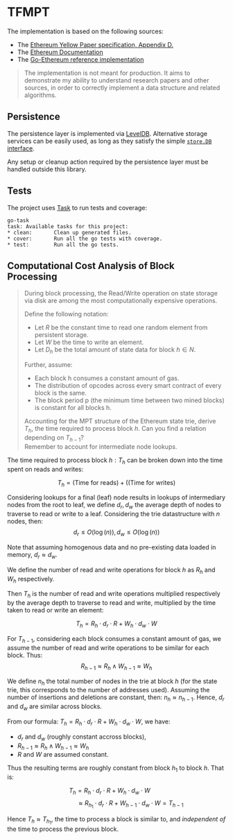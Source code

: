
# TFMPT

The implementation is based on the following sources:

- The [Ethereum Yellow Paper specification, Appendix D.](https://ethereum.github.io/yellowpaper/paper.pdf)
- The [Ethereum Documentation](https://ethereum.org/en/developers/docs/data-structures-and-encoding/patricia-merkle-trie/)
- The [Go-Ethereum reference implementation](https://github.com/ethereum/go-ethereum/tree/master/trie)

> The implementation is not meant for production.
> It aims to demonstrate my ability to understand research papers and other sources,
> in order to correctly implement a data structure and related algorithms.

## Persistence

The persistence layer is implemented via [LevelDB](https://github.com/syndtr/goleveldb).
Alternative storage services can be easily used,
as long as they satisfy the simple [`store.DB` interface](./store/store.go).

Any setup or cleanup action required by the persistence layer must be handled outside this library.  

## Tests

The project uses [Task](https://taskfile.dev/) to run tests and coverage:

```console
go-task
task: Available tasks for this project:
* clean:       Clean up generated files.
* cover:       Run all the go tests with coverage.
* test:        Run all the go tests.
```

## Computational Cost Analysis of Block Processing

> During block processing, the Read/Write operation on state storage via disk are
> among the most computationally expensive operations.
>
> Define the following notation:
> - Let $R$ be the constant time to read one random element from persistent storage.
> - Let $W$ be the time to write an element.
> - Let $D_h$ be the total amount of state data for block $h \in N$.
>
> Further, assume:
> - Each block h consumes a constant amount of gas.
> - The distribution of opcodes across every smart contract of every block is the same.
> - The block period p (the minimum time between two mined blocks) is constant for all blocks h.
>
> Accounting for the MPT structure of the Ethereum state trie, derive $T_h$, the
> time required to process block $h$. Can you find a relation depending on $T_{h−1}$?  
> Remember to account for intermediate node lookups.

The time required to process block $h: T_h$ can be broken down into the time spent on reads and writes:

$$T_h=(\textrm{Time for reads})+((\textrm{Time for writes})$$

Considering lookups for a final (leaf) node results in lookups of intermediary nodes from the root to leaf, we define $d_r, d_w$ the average depth of nodes to traverse to read or write to a leaf. Considering the trie datastructure with $n$ nodes, then:
$$d_r \leq O(\log(n)), d_w \leq O(\log(n))$$  

Note that assuming homogenous data and no pre-existing data loaded in memory, $d_r \approx d_w$.

We define the number of read and write operations for block $h$ as $R_h$ and $W_h$ respectively.

Then $T_h$ is the number of read and write operations multiplied respectively by the average depth to traverse to read and write, multiplied by the time taken to read or write an element:

$$T_h = R_h \cdot d_r \cdot R + W_h \cdot d_w \cdot W$$

For $T_{h-1}$, considering each block consumes a constant amount of gas,
we assume the number of read and write operations to be similar for each block. Thus:
$$R_{h-1} \approx R_h \land W_{h-1} \approx W_h$$

We define $n_h$ the total number of nodes in the trie at block $h$
(for the state trie, this corresponds to the number of addresses used).
Assuming the number of insertions and deletions are constant, then: $n_h \approx n_{h-1}$. Hence, $d_r$ and $d_w$ are similar across blocks.

From our formula: $T_h = R_h \cdot d_r \cdot R + W_h \cdot d_w \cdot W$,
we have:
- $d_r$ and $d_w$ (roughly constant accross blocks),
- $R_{h-1} \approx R_h \land W_{h-1} \approx W_h$
- $R$ and $W$ are assumed constant.

Thus the resulting terms are roughly constant from block $h_1$ to block $h$.
That is:

$$T_h = R_h \cdot d_r \cdot R + W_h \cdot d_w \cdot W\hspace{2em}$$
$$\hspace{4em}\approx R_{h_1} \cdot d_r \cdot R + W_{h-1} \cdot d_w \cdot W = T_{h-1}$$

Hence $T_h \approx T_{h_1}$, the time to process a block is similar to, and *independent of* the time to process the previous block.
